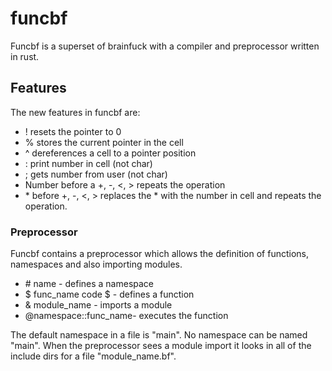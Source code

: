 # funcbf
Funcbf is a superset of brainfuck with a compiler and preprocessor written in rust.

## Features
The new features in funcbf are:

- ! resets the pointer to 0
- % stores the current pointer in the cell
- ^ dereferences a cell to a pointer position
- : print number in cell (not char)
- ; gets number from user (not char)
- Number before a +, -, <, > repeats the operation
- \* before +, -, <, > replaces the * with the number in cell and repeats the operation.

### Preprocessor
Funcbf contains a preprocessor which allows the definition of functions, namespaces and also importing modules.

- \# name - defines a namespace
- $ func_name code $ - defines a function
- & module_name - imports a module
- @namespace::func_name- executes the function

The default namespace in a file is "main". No namespace can be named "main".
When the preprocessor sees a module import it looks in all of the include dirs for a file "module_name.bf".


